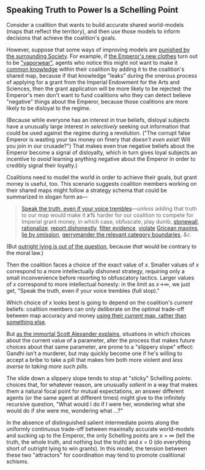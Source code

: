 ## Speaking Truth to Power Is a Schelling Point

Consider a coalition that wants to build accurate shared world-models (maps that reflect the territory), and then use those models to inform decisions that achieve the coalition's goals.

However, suppose that some ways of improving models are [punished by the surrounding Society](https://www.lesswrong.com/posts/DoPo4PDjgSySquHX8/heads-i-win-tails-never-heard-of-her-or-selective-reporting). For example, if [the Emperor's new clothes](https://en.wikipedia.org/wiki/The_Emperor%27s_New_Clothes) turn out to be ["vaporwear"](https://en.wikipedia.org/wiki/Vaporware), agents who notice this might not want to make it [common knowledge](https://www.lesswrong.com/posts/9QxnfMYccz9QRgZ5z/the-costly-coordination-mechanism-of-common-knowledge) within their coalition by adding it to the coalition's shared map, because if that knowledge "leaks" during the onerous process of applying for a grant from the Imperial Endowment for the Arts and Sciences, then the grant application will be more likely to be rejected: the Emperor's men don't want to fund coalitions who they can detect believe "negative" things about the Emperor, because those coalitions are more likely to be disloyal to the regime.

(Because while everyone has an interest in true beliefs, disloyal subjects have a unusually large interest in _selectively_ seeking out information that could be used against the regime during a revolution. ("The corrupt false Emperor is wasting your tax money on finery that _doesn't even exist!_ Will you join in our crusade?") That makes even true negative beliefs about the Emperor become a signal of disloyalty, which in turn gives loyal subjects an incentive to _avoid_ learning anything negative about the Emperor in order to credibly signal their loyalty.)

Coalitions need to model the world in order to achieve their goals, but grant money is useful, too. This scenario suggests coalition members working on their shared maps might follow a strategy schema that could be summarized in slogan form as—

> [Speak the truth, even if your voice trembles](https://www.lesswrong.com/posts/pZSpbxPrftSndTdSf/honesty-beyond-internal-truth)—_unless_ adding that truth to our map would make it ***x%*** harder for our coalition to compete for Imperial grant money, in which case, obfuscate, play dumb, [stonewall](https://www.lesswrong.com/posts/wqmmv6NraYv4Xoeyj/conversation-halters), [rationalize](https://www.lesswrong.com/posts/SFZoEBpLo9frSJGkc/rationalization), [report dishonestly](https://www.lesswrong.com/posts/XKGPgNLjPbjSAwLiL/dishonest-update-reporting), [filter evidence](https://www.lesswrong.com/posts/kJiPnaQPiy4p9Eqki/what-evidence-filtered-evidence), [violate](https://www.lesswrong.com/posts/GSz8SrKFfW7fJK2wN/relevance-norms-or-gricean-implicature-queers-the-decoupling) [Gricean maxims](https://en.wikipedia.org/wiki/Cooperative_principle#Grice's_maxims), [lie by omission](https://www.lesswrong.com/posts/PrXR66hQcaJXsgWsa/not-technically-lying), [gerrymander the relevant category boundaries](https://www.lesswrong.com/posts/esRZaPXSHgWzyB2NL/where-to-draw-the-boundaries), _&c._

(But [outright lying is out of the question](https://www.lesswrong.com/posts/MN4NRkMw7ggt9587K/firming-up-not-lying-around-its-edge-cases-is-less-broadly), because _that_ would be contrary to the moral law.)

Then the coalition faces a choice of the exact value of _x_. Smaller values of _x_ correspond to a more intellectually dishonest strategy, requiring only a small inconvenience before resorting to obfuscatory tactics. Larger values of _x_ correspond to more intellectual honesty: in the limit as _x_→∞, we just get, "Speak the truth, even if your voice trembles (full stop)."

Which choice of _x_ looks best is going to depend on the coalition's _current_ beliefs: coalition members can only deliberate on the optimal trade-off between map accuracy and money [using their _current_ map, rather than something else](https://www.lesswrong.com/posts/C8nEXTcjZb9oauTCW/where-recursive-justification-hits-bottom).

But [as the immortal Scott Alexander explains](https://www.lesswrong.com/posts/Kbm6QnJv9dgWsPHQP/schelling-fences-on-slippery-slopes), situations in which choices about the current value of a parameter, alter the process that makes future choices about that same parameter, are prone to a "slippery slope" effect: Gandhi isn't a murderer, but may quickly become one if he's willing to accept a bribe to take a pill that makes him both more violent and _less averse to taking more such pills_.

The slide down a slippery slope tends to stop at "sticky" Schelling points: choices that, for whatever reason, are unusually _salient_ in a way that makes them a natural focal point for mutual expectations, an answer different agents (or the same agent at different times) might give to the infinitely recursive question, "What would I do if I were her, wondering what she would do if she were me, wondering what ...?"

In the absence of distinguished salient intermediate points along the uniformly continuous trade-off between maximally accurate world-models and sucking up to the Emperor, the only Schelling points are _x_ = ∞ (tell the truth, the whole truth, and nothing but the truth) and _x_ = 0 (do everything short of outright lying to win grants). In this model, the tension between these two "attractors" for coordination may tend to promote coalitional schisms.

